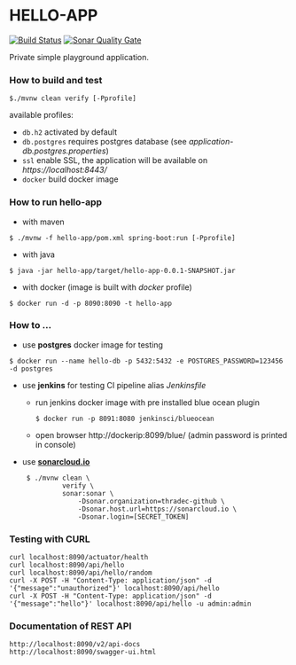 # HELLO-APP

[![Build Status](https://travis-ci.org/thradec/hello-app.svg?branch=master)](https://travis-ci.org/thradec/hello-app)
[![Sonar Quality Gate](https://sonarcloud.io/api/project_badges/measure?project=cz.thradec.hello%3Ahello-parent&metric=alert_status)](https://sonarcloud.io)

Private simple playground application.


### How to build and test

```
$./mvnw clean verify [-Pprofile]
```

available profiles:
* `db.h2` activated by default
* `db.postgres` requires postgres database (see _application-db.postgres.properties_)
* `ssl` enable SSL, the application will be available on _https://localhost:8443/_
* `docker` build docker image



### How to run hello-app

* with maven
```
$ ./mvnw -f hello-app/pom.xml spring-boot:run [-Pprofile]
```

* with java
```
$ java -jar hello-app/target/hello-app-0.0.1-SNAPSHOT.jar
```

* with docker (image is built with _docker_ profile)
```
$ docker run -d -p 8090:8090 -t hello-app
```


### How to ...
 
* use **postgres** docker image for testing
```
$ docker run --name hello-db -p 5432:5432 -e POSTGRES_PASSWORD=123456 -d postgres
```

* use **jenkins** for testing CI pipeline alias _Jenkinsfile_
    * run jenkins docker image with pre installed blue ocean plugin
      ```
      $ docker run -p 8091:8080 jenkinsci/blueocean
      ```
    * open browser http://dockerip:8099/blue/ (admin password is printed in console)

* use **[sonarcloud.io](https://sonarcloud.io/organizations/thradec-github/projects)**
  ```
   $ ./mvnw clean \
            verify \
            sonar:sonar \
                -Dsonar.organization=thradec-github \
                -Dsonar.host.url=https://sonarcloud.io \
                -Dsonar.login=[SECRET_TOKEN]
  ```



### Testing with CURL
```
curl localhost:8090/actuator/health
curl localhost:8090/api/hello
curl localhost:8090/api/hello/random
curl -X POST -H "Content-Type: application/json" -d '{"message":"unauthorized"}' localhost:8090/api/hello
curl -X POST -H "Content-Type: application/json" -d '{"message":"hello"}' localhost:8090/api/hello -u admin:admin
```


### Documentation of REST API
```
http://localhost:8090/v2/api-docs
http://localhost:8090/swagger-ui.html
```